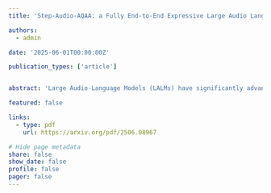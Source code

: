 ```yaml
---
title: 'Step-Audio-AQAA: a Fully End-to-End Expressive Large Audio Language Model'

authors:
  - admin

date: '2025-06-01T00:00:00Z'

publication_types: ['article']


abstract: 'Large Audio-Language Models (LALMs) have significantly advanced intelligent human-computer interaction, yet their reliance on text-based outputs limits their ability to generate natural speech responses directly, hindering seamless audio interactions. To address this, we introduce Step-Audio-AQAA, a fully end-to-end LALM designed for Audio Query-Audio Answer (AQAA) tasks. The model integrates a dual-codebook audio tokenizer for linguistic and semantic feature extraction, a 130-billion-parameter backbone LLM and a neural vocoder for high-fidelity speech synthesis. Our post-training approach employs interleaved token-output of text and audio to enhance semantic coherence and combines Direct Preference Optimization (DPO) with model merge to improve performance. Evaluations on the StepEval-Audio-360 benchmark demonstrate that Step-Audio-AQAA excels especially in speech control, outperforming the state-of-art LALMs in key areas. This work contributes a promising solution for end-to-end LALMs and highlights the critical role of token-based vocoder in enhancing overall performance for AQAA tasks.'

featured: false

links:
  - type: pdf
    url: https://arxiv.org/pdf/2506.08967

# Hide page metadata
share: false
show_date: false
profile: false
pager: false
---
```

